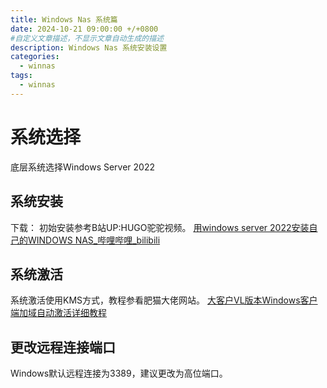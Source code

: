 ```yaml
---
title: Windows Nas 系统篇
date: 2024-10-21 09:00:00 +/+0800
#自定义文章描述，不显示文章自动生成的描述
description: Windows Nas 系统安装设置
categories:
  - winnas
tags:
  - winnas
---
```


# 系统选择
底层系统选择Windows Server 2022
## 系统安装
下载：
初始安装参考B站UP:HUGO驼驼视频。
[用windows server 2022安装自己的WINDOWS NAS_哔哩哔哩_bilibili](https://www.bilibili.com/video/BV1mr4y1k7cE/?spm_id_from=333.999.0.0)
## 系统激活
系统激活使用KMS方式，教程参看肥猫大佬网站。
[大客户VL版本Windows客户端加域自动激活详细教程](https://www.mr-mao.cn/archives/vl_windows_join_dc_auto_activation.html)
## 更改远程连接端口
Windows默认远程连接为3389，建议更改为高位端口。